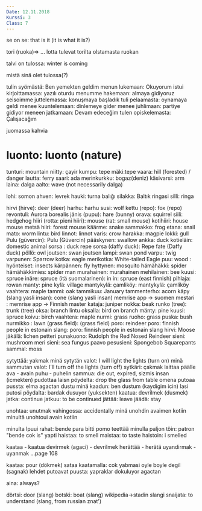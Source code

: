 ```yaml
---
Date: 12.11.2018
Kurssi: 3
Class: 7
---
```


se on se: that is it (it is what it is?)

tori (ruoka)=> ...
lotta tulevat torilta olstamasta ruokan

talvi on tulossa: winter is coming

mistä sinä olet tulossa(?)


tulin syömästä: Ben yemekten geldim
menun lukemaan: Okuyorum
istui kirjoittamassa: yazılı oturdu
menumme hakemaan: almaya gidiyoruz
seisoimme juttelemassa: konuşmaya başladık
tuli pelaamasta: oynamaya geldi
menee kuuntelemaan: dinlemeye gider
menee juhlimaan: partiye gidiyor
meneen jatkamaan: Devam edeceğim
tulen opiskelemasta: Çalışacağım

juomassa kahvia

# luonto: luonto (nature)

tunturi: mountain
niitty: çayir
kumpu: tepe
mäki:tepe
vaara: hill (forested) / danger
lautta: ferry
saari: ada
merinkurkku: bogaz(deniz)
käsivarsi: arm
laina: dalga
aalto: wave (not necessarily dalga)

lohi: somon
ahven: levrek
hauki: turna balığı
silakka: Baltık ringasi
silli: ringa

hirvi (hirve): deer (deer)
harhu: harhu
susi: wolf
kettu (repo): fox (repo)
revontuli: Aurora borealis
jänis (pupu): hare (bunny)
orava: squirrel
siili: hedgehog
hiiri (rotta: pieni hiiri): mouse (rat: small mouse)
kotihiiri: house mouse
metsä hiiri: forest mouse
käärme: snake
sammakko: frog
etana: snail
mato: worm
lintu: bird
linnot: linnot
varis: crow
harakka: magpie
lokki: gull
Pulu (güvercin): Pulu (Güvercin)
pääskynen: swallow
ankka: duck
kotieläin: domestic animal
sorsa : duck
repe sorsa (daffy duck): Repe fate (Daffy duck)
pöllö: owl
joutsen: swan
joutsen lampi: swan pond
varpu: twig
varpunen: Sparrow
kotka: eagle
merikotka: White-tailed Eagle
puu: wood
: 
hyönteiset: insects
kärpännen: fly
hyttynen: mosquito
hämähäkki: spider
hämähäkkimies: spider man
murahainen: murahainen
mehilainen: bee
kuusi: spruce
inäre: spruce (itä suomalarinen): in in: spruce (east finnish)
pihlaja: rowan
manty: pine
kylä: village
mantykylä: çamliköy: mantykylä: çamliköy
vaahtera: maple
tammi: oak
tammikuu: January
tammenterho: acorn
käpy (slang yasli insan): cone (slang yasli insan)
memrise app -> suomen mestari : memrise app -> Finnish master
kataja: juniper
nokka: beak
runko (tree): trunk (tree)
oksa: branch
lintu oksalla: bird on branch
mänty: pine
kuusi: spruce
koivu: birch
vaahtera: maple
nurmi: grass
ruoho: grass
puska: bush
nurmikko : lawn
(grass field): (grass field)
poro: reindeer
poro: finnish people in estonain slang: poro: finnish people in estonain slang
hirvi: Moose
jäkälä: lichen
petteri punakuono: Rudolph the Red Nosed Reindeer
sieni: mushroom
meri sieni: sea fungus
paavo pesusieni: Spongebob Squarepants
sammal: moss


sytyttää: yakmak
minä sytytän valot: I will light the lights (turn on)
minä sammutan valot: I'll turn off the lights (turn off)
sytkäri: çakmak
laittaa päälle
ava - avain
puhu - puhelin
sammua: die out, expired, sizmis insan (icmekten)
pudottaa laisn pöydelta: drop the glass from table
omena putoaa pussta: elma agactan dustu
minä kaadun: ben dustum (kaydigim icin)
lasi putosi pöydalta: bardak dusuyor (yuksekten)
kaatua: devrilmek (dusmek)
jatka: continue
jatkuu: to be continued
jättää: leave
jäädä: stay

unohtaa: unutmak
vahingossa: accidentally
minä unohdin avaimen kotiin
minultä unohtoui avain kotiin

minulta lpuui rahat: bende para bitti
pomo teettää minulla paljon töin: patron "bende cok is" yapti
haistaa: to smell
maistaa: to taste
haistoin: i smelled

kaataa - kaatua
devirmek (agaci) - devrilmek
herättää - herätä
uyandirmak - uyanmak
...page 108


kaataa: pour (dökmek)
sataa kaatamalla: cok yabmasi oyle boyle degil (sagnak)
lehdet putoavat puusta: yapraklar dokuluyor agactan

aina: always?

dörtsi: door (slang)
botski: boat (slang)
wikipedia->stadin slangi
snaijata: to understand (slang, from russian znat')
